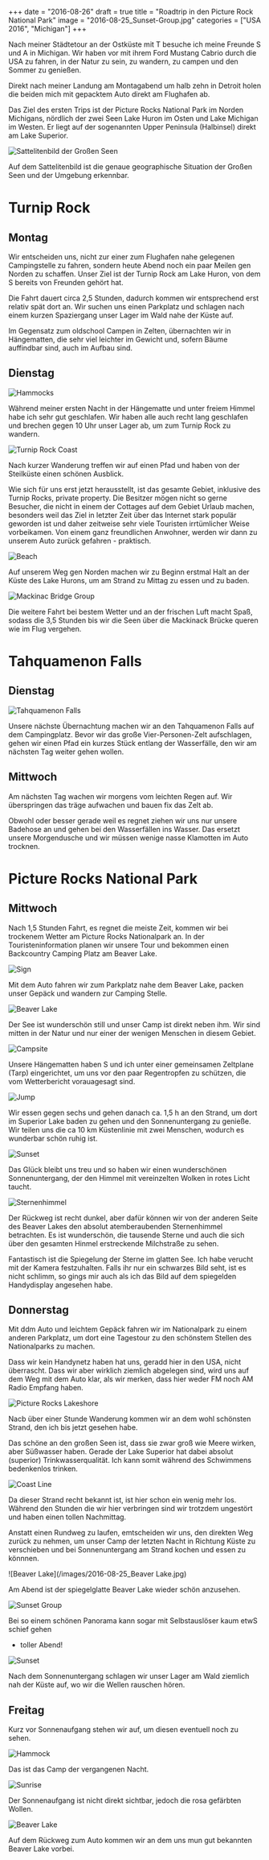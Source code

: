 +++
date = "2016-08-26"
draft = true
title = "Roadtrip in den Picture Rock National Park"
image = "2016-08-25_Sunset-Group.jpg"
categories = ["USA 2016", "Michigan"]
+++

Nach meiner Städtetour an der Ostküste
mit T besuche ich meine Freunde S und A 
in Michigan. 
Wir haben vor 
mit ihrem Ford Mustang Cabrio durch die USA
zu fahren, 
in der Natur zu sein,
zu wandern,
zu campen
und den Sommer zu genießen. 

Direkt nach meiner Landung am
Montagabend um halb zehn in Detroit
holen die beiden mich mit gepacktem Auto 
direkt am Flughafen ab. 

Das Ziel des ersten Trips ist der
Picture Rocks National Park im Norden
Michigans, nördlich der zwei Seen
Lake Huron im Osten und Lake Michigan im Westen. Er liegt auf der sogenannten 
Upper Peninsula (Halbinsel) direkt am Lake
Superior. 

![Sattelitenbild der Großen Seen](https://upload.wikimedia.org/wikipedia/commons/5/57/Great_Lakes_from_space_crop_labeled.jpg)

Auf dem Sattelitenbild ist die genaue
geographische Situation der Großen Seen
und der Umgebung erkennbar. 

# Turnip Rock

## Montag
Wir entscheiden uns, nicht zur einer
zum Flughafen nahe
gelegenen Campingstelle zu fahren, 
sondern heute Abend noch ein paar Meilen gen
Norden zu schaffen. 
Unser Ziel ist der Turnip Rock am Lake
Huron, von dem S bereits von Freunden
gehört hat. 

Die Fahrt dauert circa 2,5 Stunden,
dadurch kommen wir entsprechend erst
relativ spät dort an. 
Wir suchen uns einen Parkplatz und
schlagen nach einem kurzen Spaziergang
unser Lager im Wald nahe der Küste auf. 

Im Gegensatz zum oldschool Campen in Zelten,
übernachten wir in Hängematten, 
die sehr viel leichter im Gewicht und, 
sofern Bäume auffindbar sind, 
auch im Aufbau sind. 

## Dienstag
![Hammocks](/images/2016-08-23_Hammocks.jpg)

Während meiner ersten Nacht in der Hängematte
und unter freiem Himmel 
habe ich sehr gut geschlafen. 
Wir haben alle auch recht lang geschlafen
und brechen gegen 10 Uhr unser Lager ab,
um zum Turnip Rock zu wandern. 

![Turnip Rock Coast](/images/2016-08-23_Turnip-Rock-Coast.jpg)

Nach kurzer Wanderung treffen wir auf einen Pfad und haben von der Steilküste einen
schönen Ausblick. 

Wie sich für uns erst jetzt herausstellt,
ist das gesamte Gebiet, inklusive 
des Turnip Rocks, private property. 
Die Besitzer mögen nicht so gerne Besucher,
die nicht in einem der Cottages auf 
dem Gebiet Urlaub machen, 
besonders weil das Ziel in letzter Zeit
über das Internet stark populär geworden ist
und daher zeitweise sehr viele Touristen
irrtümlicher Weise vorbeikamen. 
Von einem ganz freundlichen Anwohner,
werden wir dann zu unserem Auto zurück
gefahren - praktisch. 

![Beach](/images/2016-08-23_Beach.jpg)

Auf unserem Weg gen Norden
machen wir zu Beginn erstmal
Halt an der Küste des Lake Hurons,
um am Strand zu Mittag zu essen und zu baden. 

![Mackinac Bridge Group](/images/2016-08-23_Mackinac-Bridge-Group.jpg)

Die weitere Fahrt bei bestem Wetter 
und an der frischen Luft macht Spaß, sodass die 3,5 Stunden bis wir die Seen über 
die Mackinack Brücke queren wie im Flug vergehen. 

# Tahquamenon Falls

## Dienstag

![Tahquamenon Falls](/images/2016-08-23_Tahquamenon-Falls.jpg)

Unsere nächste Übernachtung machen wir 
an den Tahquamenon Falls auf dem Campingplatz. 
Bevor wir das große Vier-Personen-Zelt 
aufschlagen, gehen wir einen Pfad 
ein kurzes Stück entlang der Wasserfälle, den wir am nächsten Tag weiter gehen wollen. 

## Mittwoch

Am nächsten Tag wachen wir morgens vom
leichten Regen auf. 
Wir überspringen das träge aufwachen 
und bauen fix das Zelt ab. 

Obwohl oder besser gerade weil es regnet
ziehen wir uns nur unsere Badehose an
und gehen bei den Wasserfällen ins Wasser. 
Das ersetzt unsere Morgendusche
und wir müssen wenige nasse Klamotten
im Auto trocknen. 
  
# Picture Rocks National Park

## Mittwoch

Nach 1,5 Stunden Fahrt, es regnet die meiste
Zeit, kommen wir bei trockenem Wetter
am Picture Rocks Nationalpark an. 
In der Touristeninformation planen wir unsere Tour und bekommen einen Backcountry Camping Platz am Beaver Lake.

![Sign](/images/2016-08-24_Sign.jpg)

Mit dem Auto fahren wir zum Parkplatz
nahe dem Beaver Lake, packen unser Gepäck 
und wandern zur Camping Stelle. 

![Beaver Lake](/images/2016-08-24_Beaver-Lake.jpg)

Der See ist wunderschön still und unser Camp
ist direkt neben ihm. 
Wir sind mitten in der Natur 
und nur einer der wenigen Menschen in 
diesem Gebiet. 

![Campsite](/images/2016-08-24_Campsite.jpg)

Unsere Hängematten haben S und ich unter einer 
gemeinsamen Zeltplane (Tarp) eingerichtet,
um uns vor den paar Regentropfen zu schützen,
die vom Wetterbericht vorauagesagt sind. 

![Jump](/images/2016-08-24_Jump.jpg)

Wir essen gegen sechs und gehen danach
ca. 1,5 h an den Strand, 
um dort im Superior Lake baden zu gehen 
und den Sonnenuntergang zu genieße.  
Wir teilen uns die ca 10 km Küstenlinie
mit zwei Menschen, 
wodurch es wunderbar schön ruhig ist. 

![Sunset](/images/2016-08-24_Sunset.jpg)

Das Glück bleibt uns treu und so haben wir
einen wunderschönen Sonnenuntergang, 
der den Himmel mit vereinzelten Wolken in 
rotes Licht taucht.

![Sternenhimmel](/images/2016-08-24_Sternenhimmel.jpg)

Der Rückweg ist recht dunkel, 
aber dafür können wir von der anderen Seite 
des Beaver Lakes den absolut atemberaubenden
Sternenhimmel betrachten. 
Es ist wunderschön, die tausende Sterne
und auch die sich über den gesamten Hinmel
erstreckende Milchstraße zu sehen. 

Fantastisch ist die Spiegelung der Sterne
im glatten See. 
Ich habe verucht mit der Kamera festzuhalten. 
Falls ihr nur ein schwarzes Bild seht,
ist es nicht schlimm, 
so gings mir auch als ich das Bild auf dem
spiegelden Handydisplay angesehen habe. 

## Donnerstag

Mit ddm Auto und leichtem Gepäck fahren wir 
im Nationalpark zu einem anderen Parkplatz,
um dort eine Tagestour zu den 
schönstem Stellen des Nationalparks zu machen. 

Dass wir kein Handynetz haben hat uns,
geradd hier in den USA, nicht überrascht.
Dass wir aber wirklich ziemlich abgelegen sind, wird uns auf dem Weg mit dem Auto klar,
als wir merken, dass hier weder FM noch AM
Radio Empfang haben.

![Picture Rocks Lakeshore](/images/2016-08-25_Picture-Rocks-Lakeshore.jpg)

Nacb über einer Stunde Wanderung 
kommen wir an dem wohl schönsten Strand,
den ich bis jetzt gesehen habe. 

Das schöne an den großen Seen ist, 
dass sie zwar groß wie Meere wirken,
aber Süßwasser haben. 
Gerade der Lake Superior hat dabei absolut 
(superior) Trinkwasserqualität. 
Ich kann somit während des Schwimmens bedenkenlos trinken. 

![Coast Line](/images/2016-08-25_Coast-Line.jpg)

Da dieser Strand recht bekannt ist, ist hier schon ein wenig mehr los. 
Während den Stunden die wir hier verbringen
sind wir trotzdem ungestört und haben
einen tollen Nachmittag. 

Anstatt einen Rundweg zu laufen,
emtscheiden wir uns, 
den direkten Weg zurück zu nehmen, 
um unser Camp der letzten Nacht in Richtung
Küste zu verschieben und bei
Sonnenuntergang am Strand kochen und essen zu
könnnen. 

![Beaver Lake](/images/2016-08-25_Beaver Lake.jpg)

Am Abend ist der spiegelglatte Beaver Lake 
wieder schön anzusehen. 

![Sunset Group](/images/2016-08-25_Sunset-Group.jpg)

Bei so einem schönen Panorama kann sogar mit
Selbstauslöser kaum etwS schief gehen 
- toller Abend!

![Sunset](/images/2016-08-25_Sunset.jpg)

Nach dem Sonnenuntergang schlagen wir unser
Lager am Wald ziemlich nah der Küste auf,
wo wir die Wellen rauschen hören. 

## Freitag

Kurz vor Sonnenaufgang stehen wir auf,
um diesen eventuell noch zu sehen. 

![Hammock](/images/2016-08-26_Hammock.jpg)

Das ist das Camp der vergangenen Nacht. 

![Sunrise](/images/2016-08-26_Sunrise.jpg)

Der Sonnenaufgang ist nicht direkt sichtbar,
jedoch die rosa gefärbten Wollen. 

![Beaver Lake](/images/2016-08-26_Beaver-Lake.jpg)

Auf dem Rückweg zum Auto kommen wir
an dem uns mun gut bekannten Beaver Lake vorbei. 